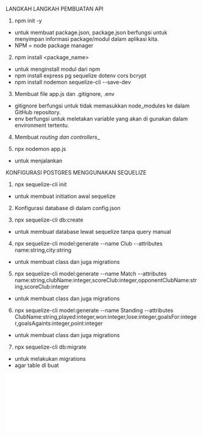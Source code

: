 LANGKAH LANGKAH PEMBUATAN API

1. npm init -y
- untuk membuat package.json, package.json berfungsi untuk menyimpan informasi package/modul dalam aplikasi kita.
- NPM = node package manager

2. npm install <package_name>
- untuk menginstall modul dari npm
- npm install express pg sequelize dotenv cors bcrypt
- npm install nodemon sequelize-cli --save-dev

3. Membuat file app.js dan .gitignore, .env
- gitignore berfungsi untuk tidak memasukkan node_modules ke dalam GitHub repository.
- env berfungsi untuk meletakan variable yang akan di gunakan dalam environment tertentu.

4. Membuat _routing dan controllers__

5. npx nodemon app.js
- untuk menjalankan


KONFIGURASI POSTGRES MENGGUNAKAN SEQUELIZE

1. npx sequelize-cli init
- untuk membuat initiation awal sequelize

2. Konfigurasi database di dalam config.json

3. npx sequelize-cli db:create
- untuk membuat database lewat sequelize tanpa query manual

4. npx sequelize-cli model:generate --name Club --attributes name:string,city:string

- untuk membuat class dan juga migrations

5. npx sequelize-cli model:generate --name Match --attributes name:string,clubName:integer,scoreClub:integer,opponentClubName:string,scoreClub:integer

- untuk membuat class dan juga migrations

6. npx sequelize-cli model:generate --name Standing --attributes ClubName:string,played:integer,won:integer,lose:integer,goalsFor:integer,goalsAgaints:integer,point:integer

- untuk membuat class dan juga migrations


7. npx sequelize-cli db:migrate 
- untuk melakukan migrations
- agar table di buat



![diagram](/docs/diagram.pdf)